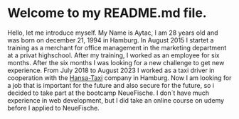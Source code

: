 # Welcome to my README.md file.

Hello, let me introduce myself.
My Name is Aytac, I am 28 years old and was born on december 21, 1994 in Hamburg.
In August 2015 I startet a training as a merchant for office management in the marketing department at a privat highschool.
After my training, I worked as an employee for six months. After the six months I was looking for a new challenge to get new experience.
From July 2018 to August 2023 I worked as a taxi driver in cooperation with the [Hansa-Taxi](https://www.taxi211211.de/de/) company in Hamburg.
Now I am looking for a job that is important for the future and also secure for the future, so i decided to take part at the bootcamp NeueFische.
I don´t have much experience in web development, but I did take an online course on udemy before I applied to NeueFische.
